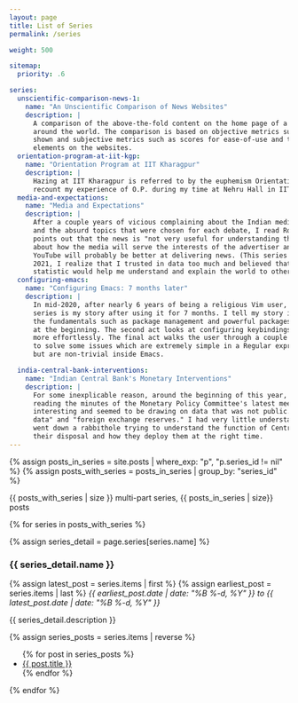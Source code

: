 ```yaml
---
layout: page
title: List of Series
permalink: /series

weight: 500

sitemap:
  priority: .6

series:
  unscientific-comparison-news-1:
    name: "An Unscientific Comparison of News Websites"
    description: |
      A comparison of the above-the-fold content on the home page of a dozen news websites from
      around the world. The comparison is based on objective metrics such as number of articles
      shown and subjective metrics such as scores for ease-of-use and the number of distracting
      elements on the websites.
  orientation-program-at-iit-kgp:
    name: "Orientation Program at IIT Kharagpur"
    description: |
      Hazing at IIT Kharagpur is referred to by the euphemism Orientation Program, or simply, O.P. I
      recount my experience of O.P. during my time at Nehru Hall in IIT Kharagpur between 2013-2018.
  media-and-expectations:
    name: "Media and Expectations"
    description: |
      After a couple years of vicious complaining about the Indian media, nightly shouting matches
      and the absurd topics that were chosen for each debate, I read Rosling's Factfulness. Rosling
      points out that the news is "not very useful for understanding the world." This series is
      about how the media will serve the interests of the advertiser and why news channels on
      YouTube will probably be better at delivering news. (This series is from 2018. Looking back in
      2021, I realize that I trusted in data too much and believed that getting the _right_
      statistic would help me understand and explain the world to others.)
  configuring-emacs:
    name: "Configuring Emacs: 7 months later"
    description: |
      In mid-2020, after nearly 6 years of being a religious Vim user, I switched to Emacs. This
      series is my story after using it for 7 months. I tell my story in 3 acts, beginning with
      the fundamentals such as package management and powerful packages **not** to install right
      at the beginning. The second act looks at configuring keybindings and moving around a bit
      more effortlessly. The final act walks the user through a couple of Elisp functions I wrote
      to solve some issues which are extremely simple in a Regular expression editor such as Vim
      but are non-trivial inside Emacs.

  india-central-bank-interventions:
    name: "Indian Central Bank's Monetary Interventions"
    description: |
      For some inexplicable reason, around the beginning of this year, I was on the RBI website and
      reading the minutes of the Monetary Policy Committee's latest meeting. The minutes were very
      interesting and seemed to be drawing on data that was not public. It talked about "high-frequency
      data" and "foreign exchange reserves." I had very little understanding of these things and so, I
      went down a rabbithole trying to understand the function of Central Banks, the tools that are at
      their disposal and how they deploy them at the right time.
---
```


{% assign posts_in_series = site.posts | where_exp: "p", "p.series_id != nil" %}
{% assign posts_with_series = posts_in_series | group_by: "series_id" %}

<p>

{{ posts_with_series | size }} multi-part series, {{ posts_in_series | size}} posts

</p>

{% for series in posts_with_series %}

{% assign series_detail = page.series[series.name] %}

### {{ series_detail.name }}

{% assign latest_post = series.items | first %}
{% assign earliest_post = series.items | last %}
<i>
<span class="date">{{ earliest_post.date | date: "%B %-d, %Y"  }}</span>
to
<span class="date">{{ latest_post.date | date: "%B %-d, %Y"  }}</span>
</i>

{{ series_detail.description }}

{% assign series_posts = series.items | reverse %}

<ul>
{% for post in series_posts %}
<li>
<a href="{{ post.url }}">{{ post.title }}</a>
</li>
{% endfor %}
</ul>

{% endfor %}
